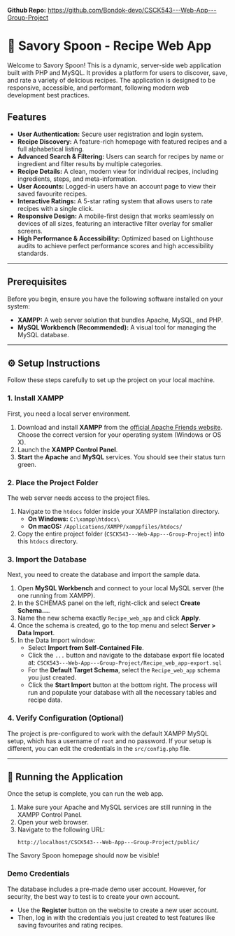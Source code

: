 **Github Repo:** https://github.com/Bondok-devo/CSCK543---Web-App---Group-Project
# 🍳 Savory Spoon - Recipe Web App

Welcome to Savory Spoon! This is a dynamic, server-side web application built with PHP and MySQL. It provides a platform for users to discover, save, and rate a variety of delicious recipes. The application is designed to be responsive, accessible, and performant, following modern web development best practices.

## Features

* **User Authentication:** Secure user registration and login system.
* **Recipe Discovery:** A feature-rich homepage with featured recipes and a full alphabetical listing.
* **Advanced Search & Filtering:** Users can search for recipes by name or ingredient and filter results by multiple categories.
* **Recipe Details:** A clean, modern view for individual recipes, including ingredients, steps, and meta-information.
* **User Accounts:** Logged-in users have an account page to view their saved favourite recipes.
* **Interactive Ratings:** A 5-star rating system that allows users to rate recipes with a single click.
* **Responsive Design:** A mobile-first design that works seamlessly on devices of all sizes, featuring an interactive filter overlay for smaller screens.
* **High Performance & Accessibility:** Optimized based on Lighthouse audits to achieve perfect performance scores and high accessibility standards.

---

##  Prerequisites

Before you begin, ensure you have the following software installed on your system:

* **XAMPP:** A web server solution that bundles Apache, MySQL, and PHP.
* **MySQL Workbench (Recommended):** A visual tool for managing the MySQL database.

---

## ⚙️ Setup Instructions

Follow these steps carefully to set up the project on your local machine.

### 1. Install XAMPP

First, you need a local server environment.

1.  Download and install **XAMPP** from the [official Apache Friends website](https://www.apachefriends.org/index.html). Choose the correct version for your operating system (Windows or OS X).
2.  Launch the **XAMPP Control Panel**.
3.  **Start** the **Apache** and **MySQL** services. You should see their status turn green. 

### 2. Place the Project Folder

The web server needs access to the project files.

1.  Navigate to the `htdocs` folder inside your XAMPP installation directory.
    * **On Windows:** `C:\xampp\htdocs\`
    * **On macOS:** `/Applications/XAMPP/xamppfiles/htdocs/`
2.  Copy the entire project folder (`CSCK543---Web-App---Group-Project`) into this `htdocs` directory.

### 3. Import the Database

Next, you need to create the database and import the sample data.

1.  Open **MySQL Workbench** and connect to your local MySQL server (the one running from XAMPP).
2.  In the SCHEMAS panel on the left, right-click and select **Create Schema...**.
3.  Name the new schema exactly `Recipe_web_app` and click **Apply**.
4.  Once the schema is created, go to the top menu and select **Server > Data Import**.
5.  In the Data Import window:
    * Select **Import from Self-Contained File**.
    * Click the `...` button and navigate to the database export file located at:
        `CSCK543---Web-App---Group-Project/Recipe_web_app-export.sql`
    * For the **Default Target Schema**, select the `Recipe_web_app` schema you just created.
    * Click the **Start Import** button at the bottom right. The process will run and populate your database with all the necessary tables and recipe data. 

### 4. Verify Configuration (Optional)

The project is pre-configured to work with the default XAMPP MySQL setup, which has a username of `root` and no password. If your setup is different, you can edit the credentials in the `src/config.php` file.

---

## 🚀 Running the Application

Once the setup is complete, you can run the web app.

1.  Make sure your Apache and MySQL services are still running in the XAMPP Control Panel.
2.  Open your web browser.
3.  Navigate to the following URL:
    ```
    http://localhost/CSCK543---Web-App---Group-Project/public/
    ```

The Savory Spoon homepage should now be visible!

### Demo Credentials

The database includes a pre-made demo user account. However, for security, the best way to test is to create your own account.

* Use the **Register** button on the website to create a new user account.
* Then, log in with the credentials you just created to test features like saving favourites and rating recipes.